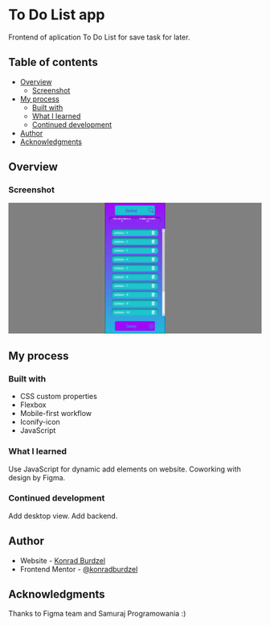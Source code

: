 # To Do List app

Frontend of aplication To Do List for save task for later.

## Table of contents

- [Overview](#overview)
  - [Screenshot](#screenshot)
- [My process](#my-process)
  - [Built with](#built-with)
  - [What I learned](#what-i-learned)
  - [Continued development](#continued-development)
- [Author](#author)
- [Acknowledgments](#acknowledgments)

## Overview

### Screenshot

![Mobile view](./screenshot/Screenshot%20mobile%202022-10-17%20To%20Do%20List%20App.png)

## My process

### Built with

- CSS custom properties
- Flexbox
- Mobile-first workflow
- Iconify-icon
- JavaScript

### What I learned

Use JavaScript for dynamic add elements on website. Coworking with design by Figma.

### Continued development

Add desktop view.
Add backend.

## Author

- Website - [Konrad Burdzel](https://github.com/konradburdzel)
- Frontend Mentor - [@konradburdzel](https://www.frontendmentor.io/profile/konradburdzel)

## Acknowledgments

Thanks to Figma team and Samuraj Programowania :)
